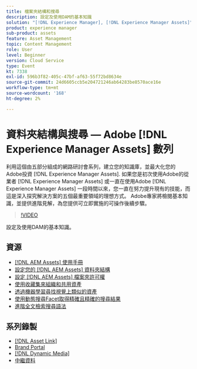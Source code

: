 ```yaml
---
title: 檔案夾結構和搜尋
description: 設定及使用DAM的基本知識
solution: "[!DNL Experience Manager], [!DNL Experience Manager Assets]"
product: experience manager
sub-product: assets
feature: Asset Management
topic: Content Management
role: User
level: Beginner
version: Cloud Service
type: Event
kt: 7338
exl-id: 596b3f82-405c-47bf-af63-55f72bd8634e
source-git-commit: 24d6605ccb5e204721246ab64283be8570ace16e
workflow-type: tm+mt
source-wordcount: '168'
ht-degree: 2%

---
```


# 資料夾結構與搜尋 — Adobe [!DNL Experience Manager Assets] 數列

利用這個由五部分組成的網路研討會系列，建立您的知識庫，並最大化您的Adobe投資 [!DNL Experience Manager Assets]. 如果您是初次使用Adobe的從業者 [!DNL Experience Manager Assets] 或一直在使用Adobe [!DNL Experience Manager Assets] 一段時間以來，您一直在努力提升現有的技能，而這是深入探究解決方案的五個最重要領域的理想方式。 Adobe專家將檢閱基本知識，並提供進階見解，為您提供可立即實施的可操作後續步驟。

>[!VIDEO](https://video.tv.adobe.com/v/332135/?quality=12&learn=on&hidetitle=true)

設定及使用DAM的基本知識。

## 資源

* [[!DNL AEM Assets] 使用手冊](https://experienceleague.adobe.com/docs/experience-manager-65/assets/home.html)
* [設定您的 [!DNL AEM Assets] 資料夾結構](https://experienceleague.adobe.com/docs/experience-manager-learn/assets/configuring/baseline-folders.html)
* [設定 [!DNL AEM Assets] 檔案夾許可權](https://experienceleague.adobe.com/docs/experience-manager-learn/assets/configuring/baseline-permissions.html)
* [使用收藏集來組織和共用資產](https://experienceleague.adobe.com/docs/experience-manager-learn/assets/search-and-discovery/collections.html)
* [透過機器學習尋找視覺上類似的資產](https://experienceleague.adobe.com/docs/experience-manager-learn/assets/search-and-discovery/search.html)
* [使用動態搜尋Facet取得精確且精確的搜尋結果](https://experienceleague.adobe.com/docs/experience-manager-learn/assets/search-and-discovery/search.html)
* [進階全文檢索搜尋語法](https://experienceleague.adobe.com/docs/experience-manager-64/assets/using/gql-search.html?lang=en#using)

## 系列錄製

* [[!DNL Asset Link]](asset-link.md)
* [Brand Portal](brand-portal.md)
* [[!DNL Dynamic Media]](dynamic-media.md)
* [中繼資料](metadata.md)
